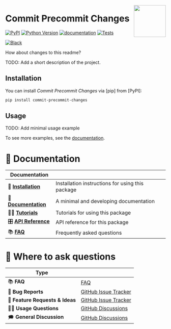 <a href="https://github.com/MartinBernstorff/commit-precommit-changes"><img src="https://github.com/MartinBernstorff/commit-precommit-changes/blob/main/docs/_static/icon.png?raw=true" width="100" align="right"/></a>

# Commit Precommit Changes

[![PyPI](https://img.shields.io/pypi/v/commit-precommit-changes.svg)][pypi status]
[![Python Version](https://img.shields.io/pypi/pyversions/commit-precommit-changes)][pypi status]
[![documentation](https://github.com/MartinBernstorff/commit-precommit-changes/workflows/documentation/badge.svg)][documentation]
[![Tests](https://github.com/MartinBernstorff/commit-precommit-changes/workflows/tests/badge.svg)][tests]

[![Black](https://img.shields.io/badge/code%20style-black-000000.svg)][black]

[pypi status]: https://pypi.org/project/commit-precommit-changes/
[documentation]: https://MartinBernstorff.github.io/commit-precommit-changes/
[tests]: https://github.com/MartinBernstorff/commit-precommit-changes/actions?workflow=Tests
[black]: https://github.com/psf/black

How about changes to this readme?

TODO: Add a short description of the project.

## Installation

You can install _Commit Precommit Changes_ via [pip] from [PyPI]:

```bash
pip install commit-precommit-changes
```

## Usage

TODO: Add minimal usage example

To see more examples, see the [documentation].

# 📖 Documentation

| Documentation         |                                                  |
| --------------------- | ------------------------------------------------ |
| 🔧 **[Installation]**  | Installation instructions for using this package |
| 📖 **[Documentation]** | A minimal and developing documentation           |
| 👩‍💻 **[Tutorials]**     | Tutorials for using this package                 |
| 🎛️ **[API Reference]** | API reference for this package                   |
| 📚 **[FAQ]**           | Frequently asked questions                       |


# 💬 Where to ask questions

| Type                           |                        |
| ------------------------------ | ---------------------- |
| 📚 **FAQ**                      | [FAQ]                  |
| 🚨 **Bug Reports**              | [GitHub Issue Tracker] |
| 🎁 **Feature Requests & Ideas** | [GitHub Issue Tracker] |
| 👩‍💻 **Usage Questions**          | [GitHub Discussions]   |
| 🗯 **General Discussion**       | [GitHub Discussions]   |

[Documentation]: https://MartinBernstorff.github.io/commit-precommit-changes/index.html
[Installation]: https://MartinBernstorff.github.io/commit-precommit-changes/installation.html
[Tutorials]: https://MartinBernstorff.github.io/commit-precommit-changes/tutorials.html
[API Reference]: https://MartinBernstorff.github.io/commit-precommit-changes/references.html
[FAQ]: https://MartinBernstorff.github.io/commit-precommit-changes/faq.html
[github issue tracker]: https://github.com/MartinBernstorff/commit-precommit-changes/issues
[github discussions]: https://github.com/MartinBernstorff/commit-precommit-changes/discussions


